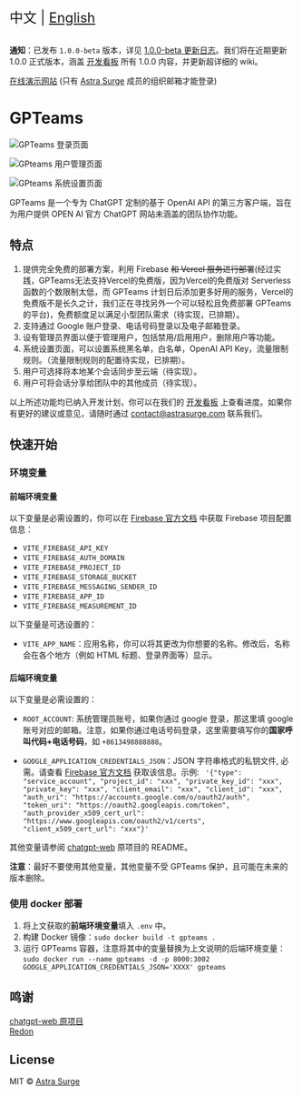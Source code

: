 <div style="font-size: 1.5rem;">
  中文 | <a href="./README.en.md">English</a>
</div>
</br>

**通知**：已发布 `1.0.0-beta` 版本，详见 [1.0.0-beta 更新日志](https://github.com/AstraSurge/gpteams/releases/tag/v1.0.0-beta)。我们将在近期更新 1.0.0 正式版本，涵盖 [开发看板](https://sharing.clickup.com/31625481/b/h/6-900200430791-2/756b82376fc8197) 所有 1.0.0 内容，并更新超详细的 wiki。

[在线演示网站](https://gpteams.astrasurge.com) (只有 [Astra Surge](https://astrasurge.com) 成员的组织邮箱才能登录)

# GPTeams

![GPTeams 登录页面](https://rorsch-1256426089.file.myqcloud.com/public/202303270444818.png)

![GPteams 用户管理页面](https://rorsch-1256426089.file.myqcloud.com/public/202303270444757.png)

![GPteams 系统设置页面](https://rorsch-1256426089.file.myqcloud.com/public/202303270444643.png)

GPTeams 是一个专为 ChatGPT 定制的基于 OpenAI API 的第三方客户端，旨在为用户提供 OPEN AI 官方 ChatGPT 网站未涵盖的团队协作功能。

## 特点

1. 提供完全免费的部署方案，利用 Firebase ~~和 Vercel 服务进行部署~~(经过实践，GPTeams无法支持Vercel的免费版，因为Vercel的免费版对 Serverless 函数的个数限制太低，而 GPTeams 计划日后添加更多好用的服务，Vercel的免费版不是长久之计，我们正在寻找另外一个可以轻松且免费部署 GPTeams 的平台)，免费额度足以满足小型团队需求（待实现，已排期）。
2. 支持通过 Google 账户登录、电话号码登录以及电子邮箱登录。
3. 设有管理员界面以便于管理用户，包括禁用/启用用户，删除用户等功能。
4. 系统设置页面，可以设置系统黑名单，白名单，OpenAI API Key，流量限制规则。（流量限制规则的配置待实现，已排期）。
5. 用户可选择将本地某个会话同步至云端（待实现）。
6. 用户可将会话分享给团队中的其他成员（待实现）。

以上所述功能均已纳入开发计划，你可以在我们的 [开发看板](https://sharing.clickup.com/31625481/b/h/6-900200430791-2/756b82376fc8197) 上查看进度。如果你有更好的建议或意见，请随时通过 [contact@astrasurge.com](mailto:contact@astrasurge.com) 联系我们。

## 快速开始

### 环境变量

#### 前端环境变量

以下变量是必需设置的，你可以在 [Firebase 官方文档](https://firebase.google.com/docs/web/setup?hl=zh-cn) 中获取 Firebase 项目配置信息：

- `VITE_FIREBASE_API_KEY`
- `VITE_FIREBASE_AUTH_DOMAIN`
- `VITE_FIREBASE_PROJECT_ID`
- `VITE_FIREBASE_STORAGE_BUCKET`
- `VITE_FIREBASE_MESSAGING_SENDER_ID`
- `VITE_FIREBASE_APP_ID`
- `VITE_FIREBASE_MEASUREMENT_ID`

以下变量是可选设置的：

- `VITE_APP_NAME`：应用名称，你可以将其更改为你想要的名称。修改后，名称会在各个地方（例如 HTML 标题、登录界面等）显示。

#### 后端环境变量

以下变量是必需设置的：

- `ROOT_ACCOUNT`: 系统管理员账号，如果你通过 google 登录，那这里填 google 账号对应的邮箱。注意，如果你通过电话号码登录，这里需要填写你的**国家呼叫代码+电话号码**，如 `+8613498888888`。

- `GOOGLE_APPLICATION_CREDENTIALS_JSON`：JSON 字符串格式的私钥文件, 必需。请查看 [Firebase 官方文档](https://firebase.google.com/docs/admin/setup?hl=zh-cn) 获取该信息。示例:
`
'{"type": "service_account", "project_id": "xxx", "private_key_id": "xxx", "private_key": "xxx", "client_email": "xxx", "client_id": "xxx", "auth_uri": "https://accounts.google.com/o/oauth2/auth", "token_uri": "https://oauth2.googleapis.com/token", "auth_provider_x509_cert_url": "https://www.googleapis.com/oauth2/v1/certs", "client_x509_cert_url": "xxx"}'`

其他变量请参阅 [chatgpt-web](https://github.com/Chanzhaoyu/chatgpt-web) 原项目的 README。

**注意**：最好不要使用其他变量，其他变量不受 GPTeams 保护，且可能在未来的版本删除。

### 使用 docker 部署

1. 将上文获取的**前端环境变量**填入 `.env` 中。
2. 构建 Docker 镜像：`sudo docker build -t gpteams .`
3. 运行 GPTeams 容器，注意将其中的变量替换为上文说明的后端环境变量：`sudo docker run --name gpteams -d -p 8000:3002 GOOGLE_APPLICATION_CREDENTIALS_JSON='XXXX' gpteams`

## 鸣谢

[chatgpt-web 原项目](https://github.com/Chanzhaoyu/chatgpt-web)  
[Redon](https://github.com/Chanzhaoyu)

## License
MIT © [Astra Surge](./license)
